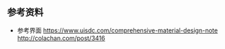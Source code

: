 ## 参考资料

* 参考界面
https://www.uisdc.com/comprehensive-material-design-note
http://colachan.com/post/3416


